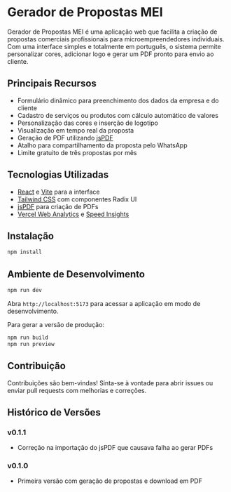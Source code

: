 # Gerador de Propostas MEI

Gerador de Propostas MEI é uma aplicação web que facilita a criação de propostas comerciais profissionais para microempreendedores individuais. Com uma interface simples e totalmente em português, o sistema permite personalizar cores, adicionar logo e gerar um PDF pronto para envio ao cliente.

## Principais Recursos
- Formulário dinâmico para preenchimento dos dados da empresa e do cliente
- Cadastro de serviços ou produtos com cálculo automático de valores
- Personalização das cores e inserção de logotipo
- Visualização em tempo real da proposta
- Geração de PDF utilizando [jsPDF](https://github.com/parallax/jsPDF)
- Atalho para compartilhamento da proposta pelo WhatsApp
- Limite gratuito de três propostas por mês

## Tecnologias Utilizadas
- [React](https://react.dev) e [Vite](https://vitejs.dev) para a interface
- [Tailwind CSS](https://tailwindcss.com) com componentes Radix UI
- [jsPDF](https://github.com/parallax/jsPDF) para criação de PDFs
- [Vercel Web Analytics](https://vercel.com/docs/analytics) e [Speed Insights](https://vercel.com/docs/speed-insights)

## Instalação
```bash
npm install
```

## Ambiente de Desenvolvimento
```bash
npm run dev
```
Abra `http://localhost:5173` para acessar a aplicação em modo de desenvolvimento.

Para gerar a versão de produção:
```bash
npm run build
npm run preview
```

## Contribuição
Contribuições são bem-vindas! Sinta-se à vontade para abrir issues ou enviar pull requests com melhorias e correções.

## Histórico de Versões
### v0.1.1
- Correção na importação do jsPDF que causava falha ao gerar PDFs

### v0.1.0
- Primeira versão com geração de propostas e download em PDF
